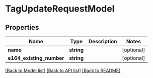 # TagUpdateRequestModel

## Properties
Name | Type | Description | Notes
------------ | ------------- | ------------- | -------------
**name** | **string** |  | [optional] 
**e164_existing_number** | **string** |  | [optional] 

[[Back to Model list]](../README.md#documentation-for-models) [[Back to API list]](../README.md#documentation-for-api-endpoints) [[Back to README]](../README.md)


